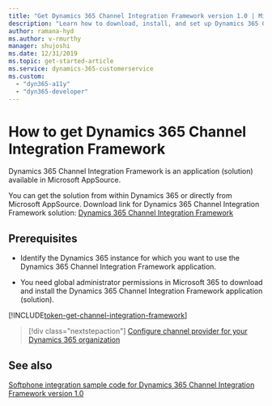 ```yaml
---
title: "Get Dynamics 365 Channel Integration Framework version 1.0 | Microsoft Docs"
description: "Learn how to download, install, and set up Dynamics 365 Channel Integration Framework version 1.0."
author: ramana-hyd
ms.author: v-rmurthy
manager: shujoshi
ms.date: 12/31/2019
ms.topic: get-started-article
ms.service: dynamics-365-customerservice
ms.custom: 
  - "dyn365-a11y"
  - "dyn365-developer"
---
```


# How to get Dynamics 365 Channel Integration Framework

Dynamics 365 Channel Integration Framework is an application (solution) available in Microsoft AppSource.

You can get the solution from within Dynamics 365 or directly from Microsoft AppSource. Download link for Dynamics 365 Channel Integration Framework solution: [Dynamics 365 Channel Integration Framework](https://go.microsoft.com/fwlink/p/?linkid=2050102)

## Prerequisites

- Identify the Dynamics 365 instance for which you want to use the Dynamics 365 Channel Integration Framework application.

- You need global administrator permissions in Microsoft 365 to download and install the Dynamics 365 Channel Integration Framework application (solution).

[!INCLUDE[token-get-channel-integration-framework](shared/token-get-channel-integration-framework.md)]


> [!div class="nextstepaction"]
> [Configure channel provider for your Dynamics 365 organization](configure-channel-provider-channel-integration-framework.md)

## See also

[Softphone integration sample code for Dynamics 365 Channel Integration Framework version 1.0](sample-softphone-integration.md)
